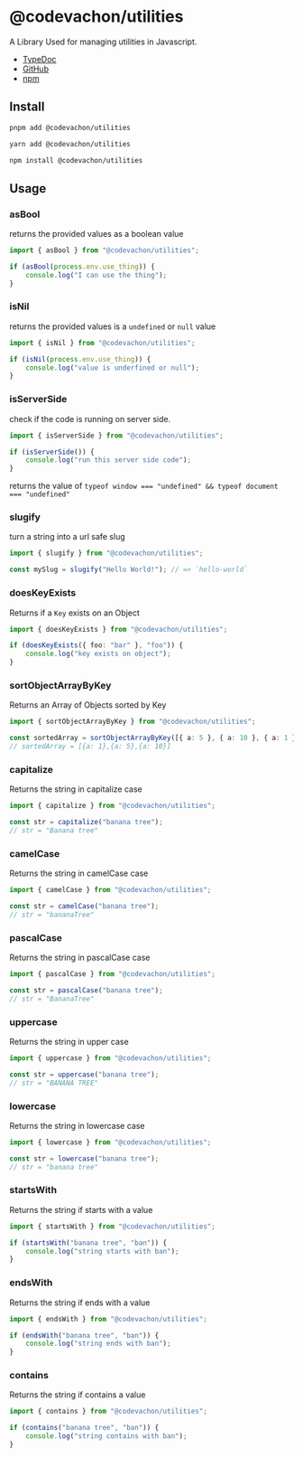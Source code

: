 # @codevachon/utilities

A Library Used for managing utilities in Javascript.

-   [TypeDoc](https://codevachon.github.io/utilities/)
-   [GitHub](https://github.com/CodeVachon/utilities)
-   [npm](https://www.npmjs.com/package/@codevachon/utilities)

## Install

```sh
pnpm add @codevachon/utilities
```

```sh
yarn add @codevachon/utilities
```

```sh
npm install @codevachon/utilities
```

## Usage

### asBool

returns the provided values as a boolean value

```ts
import { asBool } from "@codevachon/utilities";

if (asBool(process.env.use_thing)) {
    console.log("I can use the thing");
}
```

### isNil

returns the provided values is a `undefined` or `null` value

```ts
import { isNil } from "@codevachon/utilities";

if (isNil(process.env.use_thing)) {
    console.log("value is underfined or null");
}
```

### isServerSide

check if the code is running on server side.

```ts
import { isServerSide } from "@codevachon/utilities";

if (isServerSide()) {
    console.log("run this server side code");
}
```

returns the value of `typeof window === "undefined" && typeof document === "undefined"`

### slugify

turn a string into a url safe slug

```ts
import { slugify } from "@codevachon/utilities";

const mySlug = slugify("Hello World!"); // => `hello-world`
```

### doesKeyExists

Returns if a `Key` exists on an Object

```ts
import { doesKeyExists } from "@codevachon/utilities";

if (doesKeyExists({ foo: "bar" }, "foo")) {
    console.log("key exists on object");
}
```

### sortObjectArrayByKey

Returns an Array of Objects sorted by Key

```ts
import { sortObjectArrayByKey } from "@codevachon/utilities";

const sortedArray = sortObjectArrayByKey([{ a: 5 }, { a: 10 }, { a: 1 }], "a");
// sortedArray = [{a: 1},{a: 5},{a: 10}]
```

### capitalize

Returns the string in capitalize case

```ts
import { capitalize } from "@codevachon/utilities";

const str = capitalize("banana tree");
// str = "Banana tree"
```

### camelCase

Returns the string in camelCase case

```ts
import { camelCase } from "@codevachon/utilities";

const str = camelCase("banana tree");
// str = "bananaTree"
```

### pascalCase

Returns the string in pascalCase case

```ts
import { pascalCase } from "@codevachon/utilities";

const str = pascalCase("banana tree");
// str = "BananaTree"
```

### uppercase

Returns the string in upper case

```ts
import { uppercase } from "@codevachon/utilities";

const str = uppercase("banana tree");
// str = "BANANA TREE"
```

### lowercase

Returns the string in lowercase case

```ts
import { lowercase } from "@codevachon/utilities";

const str = lowercase("banana tree");
// str = "banana tree"
```

### startsWith

Returns the string if starts with a value

```ts
import { startsWith } from "@codevachon/utilities";

if (startsWith("banana tree", "ban")) {
    console.log("string starts with ban");
}
```

### endsWith

Returns the string if ends with a value

```ts
import { endsWith } from "@codevachon/utilities";

if (endsWith("banana tree", "ban")) {
    console.log("string ends with ban");
}
```

### contains

Returns the string if contains a value

```ts
import { contains } from "@codevachon/utilities";

if (contains("banana tree", "ban")) {
    console.log("string contains with ban");
}
```
